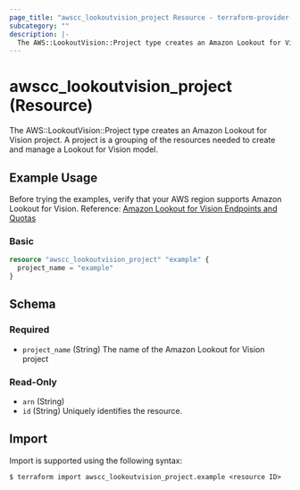 ```yaml
---
page_title: "awscc_lookoutvision_project Resource - terraform-provider-awscc"
subcategory: ""
description: |-
  The AWS::LookoutVision::Project type creates an Amazon Lookout for Vision project. A project is a grouping of the resources needed to create and manage a Lookout for Vision model.
---
```


# awscc_lookoutvision_project (Resource)

The AWS::LookoutVision::Project type creates an Amazon Lookout for Vision project. A project is a grouping of the resources needed to create and manage a Lookout for Vision model.

## Example Usage

Before trying the examples, verify that your AWS region supports Amazon Lookout for Vision. Reference: [Amazon Lookout for Vision Endpoints and Quotas](https://docs.aws.amazon.com/general/latest/gr/lookoutvision.html)

### Basic

```terraform
resource "awscc_lookoutvision_project" "example" {
  project_name = "example"
}
```

<!-- schema generated by tfplugindocs -->
## Schema

### Required

- `project_name` (String) The name of the Amazon Lookout for Vision project

### Read-Only

- `arn` (String)
- `id` (String) Uniquely identifies the resource.

## Import

Import is supported using the following syntax:

```shell
$ terraform import awscc_lookoutvision_project.example <resource ID>
```